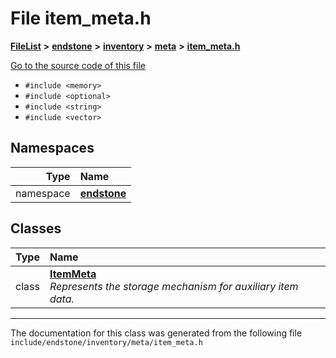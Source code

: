 

# File item\_meta.h



[**FileList**](files.md) **>** [**endstone**](dir_6cf277b678674f97c7a2b6b3b2447b33.md) **>** [**inventory**](dir_d1e84b530b14f41e8b6f5ec1b5dee76c.md) **>** [**meta**](dir_2d728641c8c30e7cdff7ab60efc98406.md) **>** [**item\_meta.h**](item__meta_8h.md)

[Go to the source code of this file](item__meta_8h_source.md)



* `#include <memory>`
* `#include <optional>`
* `#include <string>`
* `#include <vector>`













## Namespaces

| Type | Name |
| ---: | :--- |
| namespace | [**endstone**](namespaceendstone.md) <br> |


## Classes

| Type | Name |
| ---: | :--- |
| class | [**ItemMeta**](classendstone_1_1ItemMeta.md) <br>_Represents the storage mechanism for auxiliary item data._  |



















































------------------------------
The documentation for this class was generated from the following file `include/endstone/inventory/meta/item_meta.h`

